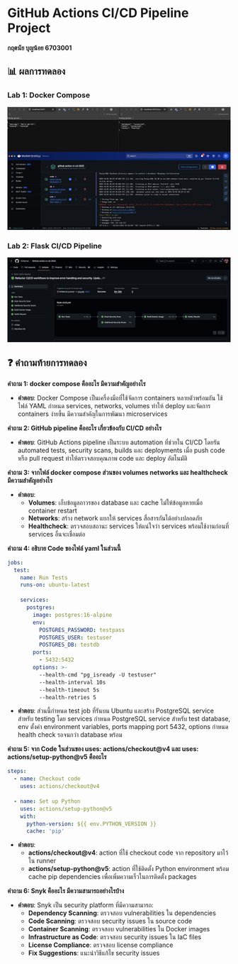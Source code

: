 # GitHub Actions CI/CD Pipeline Project

**กฤตนัย บุญน้อย 6703001**

## 📊 ผลการทดลอง

### Lab 1: Docker Compose
![Docker Compose Results](IMG/Screenshot1.png)

### Lab 2: Flask CI/CD Pipeline
![Flask CI/CD Pipeline](IMG/FlaskCICD.png)

## ❓ คำถามท้ายการทดลอง

**คำถาม 1: docker compose คืออะไร มีความสำคัญอย่างไร**
- **คำตอบ**: Docker Compose เป็นเครื่องมือที่ใช้จัดการ containers หลายตัวพร้อมกัน ใช้ไฟล์ YAML กำหนด services, networks, volumes ทำให้ deploy และจัดการ containers ง่ายขึ้น มีความสำคัญในการพัฒนา microservices

**คำถาม 2: GitHub pipeline คืออะไร เกี่ยวข้องกับ CI/CD อย่างไร**
- **คำตอบ**: GitHub Actions pipeline เป็นระบบ automation ที่ช่วยใน CI/CD โดยรัน automated tests, security scans, builds และ deployments เมื่อ push code หรือ pull request ทำให้ตรวจสอบคุณภาพ code และ deploy อัตโนมัติ

**คำถาม 3: จากไฟล์ docker compose ส่วนของ volumes networks และ healthcheck มีความสำคัญอย่างไร**
- **คำตอบ**: 
  - **Volumes**: เก็บข้อมูลถาวรของ database และ cache ไม่ให้ข้อมูลหายเมื่อ container restart
  - **Networks**: สร้าง network แยกให้ services สื่อสารกันได้อย่างปลอดภัย
  - **Healthcheck**: ตรวจสอบสถานะ services ให้แน่ใจว่า services พร้อมใช้งานก่อนที่ services อื่นจะเชื่อมต่อ

**คำถาม 4: อธิบาย Code ของไฟล์ yaml ในส่วนนี้**
```yaml
jobs:
  test:
    name: Run Tests
    runs-on: ubuntu-latest
    
    services:
      postgres:
        image: postgres:16-alpine
        env:
          POSTGRES_PASSWORD: testpass
          POSTGRES_USER: testuser
          POSTGRES_DB: testdb
        ports:
          - 5432:5432
        options: >-
          --health-cmd "pg_isready -U testuser"
          --health-interval 10s
          --health-timeout 5s
          --health-retries 5
```
- **คำตอบ**: ส่วนนี้กำหนด test job ที่รันบน Ubuntu และสร้าง PostgreSQL service สำหรับ testing โดย services กำหนด PostgreSQL service สำหรับ test database, env ตั้งค่า environment variables, ports mapping port 5432, options กำหนด health check รอจนกว่า database พร้อม

**คำถาม 5: จาก Code ในส่วนของ uses: actions/checkout@v4 และ uses: actions/setup-python@v5 คืออะไร**
```yaml
steps:
  - name: Checkout code
    uses: actions/checkout@v4

  - name: Set up Python
    uses: actions/setup-python@v5
    with:
      python-version: ${{ env.PYTHON_VERSION }}
      cache: 'pip'
```
- **คำตอบ**: 
  - **actions/checkout@v4**: action ที่ใช้ checkout code จาก repository มาไว้ใน runner
  - **actions/setup-python@v5**: action ที่ใช้ติดตั้ง Python environment พร้อม cache pip dependencies เพื่อเพิ่มความเร็วในการติดตั้ง packages

**คำถาม 6: Snyk คืออะไร มีความสามารถอย่างไรบ้าง**
- **คำตอบ**: Snyk เป็น security platform ที่มีความสามารถ:
  - **Dependency Scanning**: ตรวจสอบ vulnerabilities ใน dependencies
  - **Code Scanning**: ตรวจสอบ security issues ใน source code
  - **Container Scanning**: ตรวจสอบ vulnerabilities ใน Docker images
  - **Infrastructure as Code**: ตรวจสอบ security issues ใน IaC files
  - **License Compliance**: ตรวจสอบ license compliance
  - **Fix Suggestions**: แนะนำวิธีแก้ไข security issues
